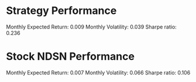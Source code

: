 # Strategy Performance
Monthly Expected Return: 0.009
Monthly Volatility: 0.039
Sharpe ratio: 0.236
# Stock NDSN Performance
Monthly Expected Return: 0.007
Monthly Volatility: 0.066
Sharpe ratio: 0.106
